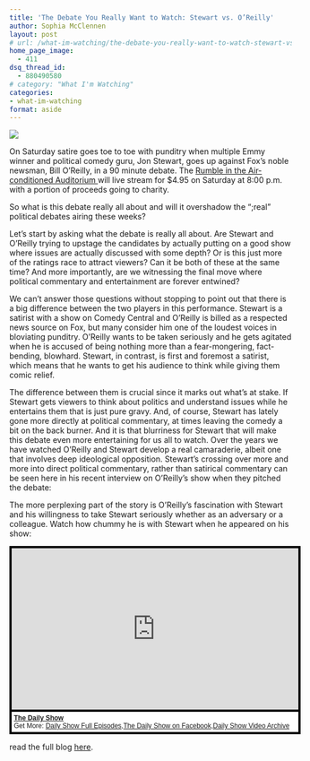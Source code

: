 ```yaml
---
title: 'The Debate You Really Want to Watch: Stewart vs. O’Reilly'
author: Sophia McClennen
layout: post
# url: /what-im-watching/the-debate-you-really-want-to-watch-stewart-vs-oreilly/
home_page_image:
  - 411
dsq_thread_id:
  - 880490580
# category: "What I'm Watching"
categories: 
- what-im-watching 
format: aside
---
```


![](/uploads/TheRumble2012_large_verge_medium_landscape.jpeg)

On Saturday satire goes toe to toe with punditry when multiple Emmy winner and political comedy guru, Jon Stewart, goes up against Fox’s noble newsman, Bill O’Reilly, in a 90 minute debate. The <a href="https://www.youtube.com/watch?v=48Bi9TKESkI" target="_hplink">Rumble in the Air-conditioned Auditorium </a>will live stream for $4.95 on Saturday at 8:00 p.m. with a portion of proceeds going to charity.

So what is this debate really all about and will it overshadow the “;real” political debates airing these weeks?

Let’s start by asking what the debate is really all about. Are Stewart and O’Reilly trying to upstage the candidates by actually putting on a good show where issues are actually discussed with some depth? Or is this just more of the ratings race to attract viewers? Can it be both of these at the same time? And more importantly, are we witnessing the final move where political commentary and entertainment are forever entwined?

We can’t answer those questions without stopping to point out that there is a big difference between the two players in this performance. Stewart is a satirist with a show on Comedy Central and O’Reilly is billed as a respected news source on Fox, but many consider him one of the loudest voices in bloviating punditry. O’Reilly wants to be taken seriously and he gets agitated when he is accused of being nothing more than a fear-mongering, fact-bending, blowhard. Stewart, in contrast, is first and foremost a satirist, which means that he wants to get his audience to think while giving them comic relief.

The difference between them is crucial since it marks out what’s at stake. If Stewart gets viewers to think about politics and understand issues while he entertains them that is just pure gravy. And, of course, Stewart has lately gone more directly at political commentary, at times leaving the comedy a bit on the back burner. And it is that blurriness for Stewart that will make this debate even more entertaining for us all to watch. Over the years we have watched O’Reilly and Stewart develop a real camaraderie, albeit one that involves deep ideological opposition. Stewart’s crossing over more and more into direct political commentary, rather than satirical commentary can be seen here in his recent interview on O’Reilly’s show when they pitched the debate:

The more perplexing part of the story is O’Reilly’s fascination with Stewart and his willingness to take Stewart seriously whether as an adversary or a colleague. Watch how chummy he is with Stewart when he appeared on his show:

<div style="background-color:#000000;width:520px;"><div style="padding:4px;"><iframe src="https://media.mtvnservices.com/embed/mgid:arc:video:comedycentral.com:43348848-ed01-11e0-aca6-0026b9414f30" width="512" height="288" frameborder="0"></iframe><p style="text-align:left;background-color:#FFFFFF;padding:4px;margin-top:4px;margin-bottom:0px;font-family:Arial, Helvetica, sans-serif;font-size:12px;"><b><a href="https://thedailyshow.cc.com/">The Daily Show</a></b><br/>Get More: <a href="https://thedailyshow.cc.com/full-episodes/">Daily Show Full Episodes</a>,<a href="https://www.facebook.com/thedailyshow">The Daily Show on Facebook</a>,<a href="https://thedailyshow.cc.com/videos">Daily Show Video Archive</a></p></div></div>

read the full blog [here][1].

 [1]: https://www.huffingtonpost.com/sophia-a-mcclennen/bill-oreilly-jon-stewart-_b_1941397.html
